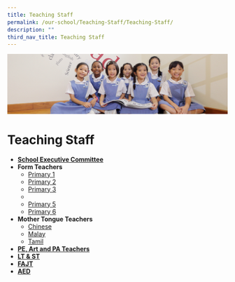 ```yaml
---
title: Teaching Staff
permalink: /our-school/Teaching-Staff/Teaching-Staff/
description: ""
third_nav_title: Teaching Staff
---
```

![](/images/UsefulVideos.jpg)

Teaching Staff
==============


*   [<b>School Executive Committee</b>](/our-school/Teaching-Staff/School-Executive-Committee/)
*   <b>Form Teachers</b>
    *   [Primary 1](/our-school/Teaching-Staff/Form-Teachers-Primary-One/)
    *   [Primary 2](/our-school/Teaching-Staff/Form-Teachers-Primary-Two/)
    *   [Primary 3](/our-school/Teaching-Staff/Form-Teachers-Primary-Three/)
    *   
    *   [Primary 5](https://stanthonyscanossianpri.moe.edu.sg/form-teachers-primary-five/)
    *   [Primary 6](https://stanthonyscanossianpri.moe.edu.sg/157-2/)
*   **Mother Tongue Teachers** 
    *   [Chinese](https://stanthonyscanossianpri.moe.edu.sg/teaching-staff-chinese-language-teachers/)
    *   [Malay](https://stanthonyscanossianpri.moe.edu.sg/teaching-staff-malay-language-teachers/)
    *   [Tamil](https://stanthonyscanossianpri.moe.edu.sg/teaching-staff-tamil-language-teachers/)
*   [**PE, Art and PA Teachers**](https://stanthonyscanossianpri.moe.edu.sg/teaching-staff-pe-art-and-pa-teachers/)
*   [**LT & ST**](https://stanthonyscanossianpri.moe.edu.sg/lt-st/)
*   **[FAJT](https://stanthonyscanossianpri.moe.edu.sg/teaching-staff-fajt)**
*   [**AED**](https://stanthonyscanossianpri.moe.edu.sg/teaching-staff-aed/)